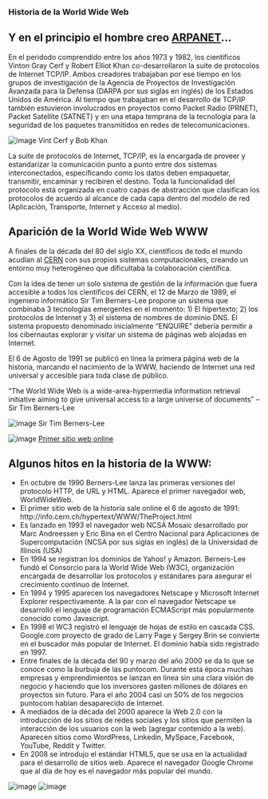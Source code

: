 ### Historia de la World Wide Web

## Y en el principio el hombre creo [ARPANET](https://es.wikipedia.org/wiki/ARPANET)...

En el peridodo comprendido entre los años 1973 y 1982, los científicos Vinton Gray Cerf y Robert Elliot Khan co-desarrollaron la suite de protocolos de Internet TCP/IP. Ambos creadores trabajaban por ese tiempo en los grupos de investigación de la Agencia de Proyectos de Investigación Avanzada para la Defensa (DARPA por sus siglas en inglés) de los Estados Unidos de América. Al tiempo que trabajaban en el desarrollo de TCP/IP también estuvieron involucrados en proyectos como Packet Radio (PRNET), Packet Satellite (SATNET) y en una etapa temprana de la tecnología para la seguridad de los paquetes transmitidos en redes de telecomunicaciones.

![image](https://github.com/camilocorreaUdeA/Programacion_Web_2023_2/assets/42076547/1e225bf6-2207-4a52-b7f6-57cf7ec8677f)
Vint Cerf y Bob Khan

La suite de protocolos de Internet, TCP/IP, es la encargada de proveer y estandarizar la comunicación punto a punto entre dos sistemas interconectados, especificando como los datos deben empaquetar, transmitir, encaminar y recibiren el destino. Toda la funcionalidad del protocolo está organizada en cuatro capas de abstracción que clasifican los protocolos de acuerdo al alcance de cada capa dentro del modelo de red (Aplicación, Transporte, Internet y Acceso al medio).

## Aparición de la World Wide Web WWW

A finales de la década del 80 del siglo XX, científicos de todo el mundo acudían al [CERN](https://es.wikipedia.org/wiki/Organizaci%C3%B3n_Europea_para_la_Investigaci%C3%B3n_Nuclear) con sus propios sistemas computacionales, creando un entorno muy heterogéneo que dificultaba la colaboración científica.

Con la idea de tener un solo sistema de gestión de la información que fuera accesible a todos los científicos del CERN, el 12 de Marzo de 1989, el ingeniero informático Sir Tim Berners-Lee propone un sistema que combinaba 3 tecnologías emergentes en el momento: 1) El hipertexto; 2) los protocolos de Internet y 3) el sistema de nombres de dominio DNS. El sistema propuesto denominado inicialmente “ENQUIRE” debería permitir a los cibernautas explorar y visitar un sistema de páginas web alojadas en Internet.

El 6 de Agosto de 1991 se publicó en línea la primera página web de la historia, marcando el nacimiento de la WWW, haciendo de Internet una red universal y accesible para toda clase de público.

“The World Wide Web is a wide-area-hypermedia information retrieval initiative aiming to give universal access to a large universe of documents” – Sir Tim Berners-Lee

![image](https://github.com/camilocorreaUdeA/Programacion_Web_2023_2/assets/42076547/dde05634-a3c0-45cd-ad7b-85aced8f9349)
Sir Tim Berners-Lee

![image](https://github.com/camilocorreaUdeA/Programacion_Web_2023_2/assets/42076547/f975d32f-7de2-4c08-a575-bb351318b263)
[Primer sitio web online](http://info.cern.ch/hypertext/WWW/TheProject.html)

## Algunos hitos en la historia de la WWW:
<ul>
<li>En octubre de 1990 Berners-Lee lanza las primeras versiones del protocolo HTTP, de URL y HTML. Aparece el primer navegador web, WorldWideWeb.</li>
<li>El primer sitio web de la historia sale online el 6 de agosto de 1991: http://info.cern.ch/hypertext/WWW/TheProject.html</li>
<li>Es lanzado en 1993 el navegador web NCSA Mosaic desarrollado por Marc Andreessen y Eric Bina en el Centro Nacional para Aplicaciones de Supercomputación (NCSA por sus siglas en inglés) de la Universidad de Illinois (USA)</li> 
<li>En 1994 se registran los dominios de Yahoo! y Amazon. Berners-Lee fundó el Consorcio para la World Wide Web (W3C), organización encargada de desarrollar los protocolos y estándares para asegurar el crecimiento continuo de Internet.</li>
<li>En 1994 y 1995 aparecen los navegadores Netscape y Microsoft Internet Explorer respectivamente. A la par con el navegador Netscape se desarrolló el lenguaje de programación ECMAScript más popularmente conocido como Javascript.</li>
<li>En 1998 el WC3 registró el lenguaje de hojas de estilo en cascada CSS. Google.com proyecto de grado de Larry Page y Sergey Brin se convierte en el buscador más popular de Internet. El dominio había sido registrado en 1997.</li>
<li>Entre finales de la década del 90 y marzo del año 2000 se da lo que se conoce como la burbuja de las puntocom. Durante esta época muchas empresas y emprendimientos se lanzan en línea sin una clara visión de negocio y haciendo que los inversores gasten millones de dólares en proyectos sin futuro. Para el año 2004 casi un 50% de los negocios puntocom habían desaparecido de Internet.</li>
<li>A mediados de la década del 2000 aparece la Web 2.0 con la introducción de los sitios de redes sociales y los sitios que permiten la interacción de los usuarios con la web (agregar contenido a la web). Aparecen sitios como WordPress, Linkedin, MySpace, Facebook, YouTube, Reddit y Twitter.</li>
<li>En 2008 se introdujo el estándar HTML5, que se usa en la actualidad para el desarrollo de sitios web. Aparece el navegador Google Chrome que al día de hoy es el navegador más popular del mundo.</li>
</ul>

![image](https://github.com/camilocorreaUdeA/Programacion_Web_2023_2/assets/42076547/b0e93055-d0bf-4e8f-a814-707e958a49c4)
![image](https://github.com/camilocorreaUdeA/Programacion_Web_2023_2/assets/42076547/f4899062-4418-4d66-a3b2-e44b1acf0d0b)

